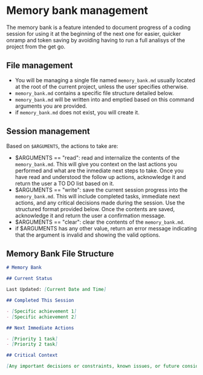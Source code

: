 # Memory bank management

The memory bank is a feature intended to document progress of a coding session for using it at the beginning of the next one for easier, quicker onramp and token saving by avoiding having to run a full analisys of the project from the get go.

## File management

- You will be managing a single file named `memory_bank.md` usually located at the root of the current project, unless the user specifies otherwise.
- `memory_bank.md` contains a specific file structure detailed below.
- `memory_bank.md` will be written into and emptied based on this command arguments you are provided.
- if `memory_bank.md` does not exist, you will create it.

## Session management

Based on `$ARGUMENTS`, the actions to take are:

- $ARGUMENTS == "read": read and internalize the contents of the `memory_bank.md`. This will give you context on the last actions you performed and what are the inmediate next steps to take. Once you have read and understood the follow up actions, acknowledge it and return the user a TO DO list based on it.
- $ARGUMENTS == "write": save the current session progress into the `memory_bank.md`. This will include completed tasks, immediate next actions, and any critical decisions made during the session. Use the structured format provided below. Once the contents are saved, acknowledge it and return the user a confirmation message.
- $ARGUMENTS == "clear": clear the contents of the `memory_bank.md`.
- if $ARGUMENTS has any other value, return an error message indicating that the argument is invalid and showing the valid options.

## Memory Bank File Structure

```markdown
# Memory Bank

## Current Status

Last Updated: [Current Date and Time]

## Completed This Session

- [Specific achievement 1]
- [Specific achievement 2]

## Next Immediate Actions

- [Priority 1 task]
- [Priority 2 task]

## Critical Context

[Any important decisions or constraints, known issues, or future considerations]
```
